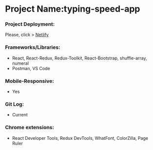 # Project Name:typing-speed-app
### Project Deployment:
Please, click > [Netlify](https://typing-speed-checker-app-barisd.netlify.app)
### Frameworks/Libraries:
- React, React-Redux, Redux-Toolkit, React-Bootstrap, shuffle-array, numeral
- Postman, VS Code
### Mobile-Responsive:
- Yes
### Git Log:
- Current
### Chrome extensions:
- React Developer Tools, Redux DevTools, WhatFont, ColorZilla, Page Ruler




